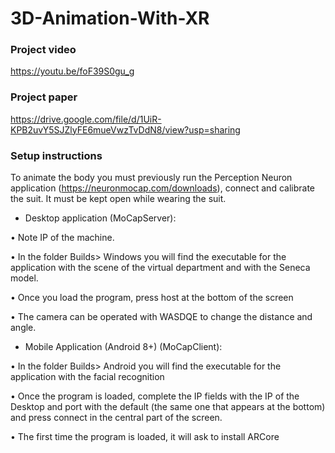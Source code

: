 # 3D-Animation-With-XR

### Project video

https://youtu.be/foF39S0gu_g

### Project paper

https://drive.google.com/file/d/1UiR-KPB2uvY5SJZlyFE6mueVwzTvDdN8/view?usp=sharing 


### Setup instructions

To animate the body you must previously run the Perception Neuron application (https://neuronmocap.com/downloads), connect and calibrate the suit. It must be kept open while wearing the suit.


- Desktop application (MoCapServer):


• Note IP of the machine.

• In the folder Builds> Windows you will find the executable for the application with the
scene of the virtual department and with the Seneca model.

• Once you load the program, press host at the bottom of the screen

• The camera can be operated with WASDQE to change the distance and angle.



- Mobile Application (Android 8+) (MoCapClient):

• In the folder Builds> Android you will find the executable for the application with the
facial recognition

• Once the program is loaded, complete the IP fields with the IP of the Desktop and port
with the default (the same one that appears at the bottom) and press connect
in the central part of the screen.

• The first time the program is loaded, it will ask to install ARCore
